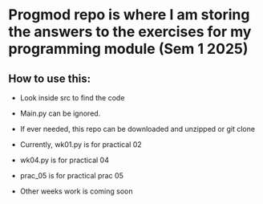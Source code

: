 # Progmod repo is where I am storing the answers to the exercises for my programming module (Sem 1 2025)

## How to use this:
- Look inside src to find the code
- Main.py can be ignored.
- If ever needed, this repo can be downloaded and unzipped or git clone

- Currently, wk01.py is for practical 02
- wk04.py is for practical 04 
- prac_05 is for practical prac 05 
- Other weeks work is coming soon
